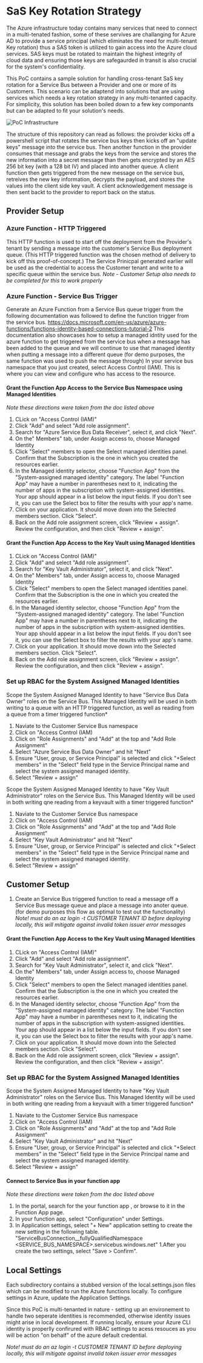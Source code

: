 # SaS Key Rotation Strategy
The Azure infrastructure today contains many services that need to connect in a multi-tenated fashion, some of these servives are challanging for Azure AD to provide a service principal (which eliminates the need for multi-tenant Key rotation) thus a SAS token is utilized to gain access into the Azure cloud services. SAS keys must be rotated to maintain the highest integrity of cloud data and ensuring those keys are safegaurded in transit is also crucial for the system's confidentiality.

This PoC contains a sample solution for handling cross-tenant SaS key rotation for a Service Bus between a Provider and one or more of its Customers. This scenario can be adaptend into solutions that are using services which needs a key rotation strategy in any multi-tenanted capacity. For simplicity, this solution has been boiled down to a few key componants but can be adapted to fit your solution's needs.

![PoC Infrastructure](https://github.com/aulong-msft/MultiTenant-SaSKeyRotation/blob/main/Docs/keyrotation.png)

The structure of this repository can read as follows: the proivder kicks off a powershell script that rotates the service bus keys then kicks off an "update keys" message into the service bus. Then another function in the provider consumes that message and grabs the keys from the service and stores the new information into a secret message than then gets encrypted by an AES 256 bit key (with a 128 bit IV) and placed into another queue. A client function then gets triggered from the new message on the service bus, retreives the new key information, decrypts the payload, and stores the values into the client side key vault. A client acknowledgement message is then sent backt to the provider to report back on the status.


## Provider Setup

### Azure Function - HTTP Triggered
This HTTP function is used to start off the deployment from the Provider's tenant by sending a message into the customer's Service Bus deployment queue. (This HTTP triggered function was the chosen method of delivery to kick off this proof-of-concept.) The Service Prinicpal generated earlier will be used as the credential to access the Customer tenant and write to a specific queue within the service bus. 
*Note - Customer Setup also needs to be completed for this to work properly*

### Azure Function - Service Bus Trigger
Generate an Azure Function from a Service Bus queue trigger from the following documentation was followed to define the function trigger from the service bus. https://docs.microsoft.com/en-us/azure/azure-functions/functions-identity-based-connections-tutorial-2 This documentation also showcases how to setup a managed idntity used for the azure function to get triggered from the service bus when a message has been added to the queue and we will continue to use that managed identity when putting a message into a different queue (for demo purposes, the same function was used to push the message through)
In your service bus namespace that you just created, select Access Control (IAM). This is where you can view and configure who has access to the resource.

#### Grant the Function App Access to the Service Bus Namespace using Managed Identities
*Note these directions were taken from the doc listed above*
1. CLick on "Access Control (IAM)"
1. Click "Add" and select "Add role assignment".
1. Search for "Azure Service Bus Data Receiver", select it, and click "Next".
1. On the" Members" tab, under Assign access to, choose Managed Identity
1. Click "Select" members to open the Select managed identities panel.
Confirm that the Subscription is the one in which you created the resources earlier.
1. In the Managed identity selector, choose "Function App" from the "System-assigned managed identity" category. The label "Function App" may have a number in parentheses next to it, indicating the number of apps in the subscription with system-assigned identities.
Your app should appear in a list below the input fields. If you don't see it, you can use the Select box to filter the results with your app's name.
1. Click on your application. It should move down into the Selected members section. Click "Select".
1. Back on the Add role assignment screen, click "Review + assign". Review the configuration, and then click "Review + assign".

#### Grant the Function App Access to the Key Vault using Managed Identities
1. CLick on "Access Control (IAM)"
1. Click "Add" and select "Add role assignment".
1. Search for "Key Vault Administrator", select it, and click "Next".
1. On the" Members" tab, under Assign access to, choose Managed Identity
1. Click "Select" members to open the Select managed identities panel.
Confirm that the Subscription is the one in which you created the resources earlier.
1. In the Managed identity selector, choose "Function App" from the "System-assigned managed identity" category. The label "Function App" may have a number in parentheses next to it, indicating the number of apps in the subscription with system-assigned identities.
Your app should appear in a list below the input fields. If you don't see it, you can use the Select box to filter the results with your app's name.
1. Click on your application. It should move down into the Selected members section. Click "Select".
1. Back on the Add role assignment screen, click "Review + assign". Review the configuration, and then click "Review + assign".

### Set up RBAC for the System Assigned Managed Identities
Scope the System Assigned Managed Identity to have "Service Bus Data Owner" roles on the Service Bus. This Managed Identity will be used in both writing to a queue with an HTTP triggered function, as well as reading from a queue from a timer triggered function* 
1. Naviate to the Customer Service Bus namespace
1. Click on "Access Control (IAM)
1. Click on "Role Assignments" and "Add" at the top and "Add Role Assignment" 
1. Select "Azure Service Bus Data Owner" and hit "Next"
1. Ensure "User, group, or Service Principal" is selected and click "+Select members" in the "Select" field type in the Service Principal name and select the system assigned managed identity.
1. Select "Review + assign"

Scope the System Assigned Managed Identity to have "Key Vault Administrator" roles on the Service Bus. This Managed Identity will be used in both writing qne reading from a keyvault with a timer triggered function* 
1. Naviate to the Customer Service Bus namespace
1. Click on "Access Control (IAM)
1. Click on "Role Assignments" and "Add" at the top and "Add Role Assignment" 
1. Select "Key Vault Administrator" and hit "Next"
1. Ensure "User, group, or Service Principal" is selected and click "+Select members" in the "Select" field type in the Service Principal name and select the system assigned managed identity.
1. Select "Review + assign"

## Customer Setup
1. Create an Service Bus triggered function to read a message off a Service Bus message queue and place a message into anoter queue. (for demo purposes this flow as optimal to test out the functionality)
*Note! must do an az login -t CUSTOMER TENANT ID before deploying locally, this will mitigate against invalid token issuer error messages*

#### Grant the Function App Access to the Key Vault using Managed Identities
1. CLick on "Access Control (IAM)"
1. Click "Add" and select "Add role assignment".
1. Search for "Key Vault Administrator", select it, and click "Next".
1. On the" Members" tab, under Assign access to, choose Managed Identity
1. Click "Select" members to open the Select managed identities panel.
Confirm that the Subscription is the one in which you created the resources earlier.
1. In the Managed identity selector, choose "Function App" from the "System-assigned managed identity" category. The label "Function App" may have a number in parentheses next to it, indicating the number of apps in the subscription with system-assigned identities.
Your app should appear in a list below the input fields. If you don't see it, you can use the Select box to filter the results with your app's name.
1. Click on your application. It should move down into the Selected members section. Click "Select".
1. Back on the Add role assignment screen, click "Review + assign". Review the configuration, and then click "Review + assign".

### Set up RBAC for the System Assigned Managed Identities
Scope the System Assigned Managed Identity to have "Key Vault Administrator" roles on the Service Bus. This Managed Identity will be used in both writing qne reading from a keyvault with a timer triggered function* 
1. Naviate to the Customer Service Bus namespace
1. Click on "Access Control (IAM)
1. Click on "Role Assignments" and "Add" at the top and "Add Role Assignment" 
1. Select "Key Vault Administrator" and hit "Next"
1. Ensure "User, group, or Service Principal" is selected and click "+Select members" in the "Select" field type in the Service Principal name and select the system assigned managed identity.
1. Select "Review + assign"

#### Connect to Service Bus in your function app
*Note these directions were taken from the doc listed above*
1. In the portal, search for the your function app , or browse to it in the Function App page.
1. In your function app, select "Configuration" under Settings.
1. In Application settings, select "+ New" application setting to create the new setting in the following table. "ServiceBusConnection__fullyQualifiedNamespace	<SERVICE_BUS_NAMESPACE>.servicebus.windows.net" 
1.After you create the two settings, select "Save > Confirm".

## Local Settings
Each subdirectory contains a stubbed version of the local.settings.json files which can be modified to run the Azure functions locally. To configure settings in Azure, update the Application Settings.
 
 Since this PoC is multi-tenanted in nature - setting up an environement to handle two seperate identities is recommended, otherwise identity issues might arise in local development. If running locally, ensure your Azure CLI identity is properlly confirured with RBAC settings to acess resouces as you will be action "on behalf" of the azure default credential.
  
*Note! must do an az login -t CUSTOMER TENANT ID before deploying locally, this will mitigate against invalid token issuer error messages*
